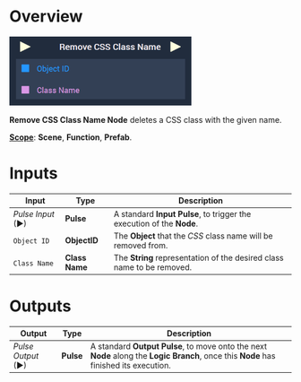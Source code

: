 # Overview

![The Remove CSS Class Name Node.](../../../.gitbook/assets/removecssclassname.png)

**Remove CSS Class Name Node** deletes a CSS class with the given name.

[**Scope**](../../overview.md#scopes): **Scene**, **Function**, **Prefab**.

# Inputs

|Input|Type|Description|
|---|---|---|
|*Pulse Input* (►)|**Pulse**|A standard **Input Pulse**, to trigger the execution of the **Node**.|
|`Object ID`|**ObjectID**|The **Object** that the *CSS* class name will be removed from.|
|`Class Name`|**Class Name**|The **String** representation of the desired class name to be removed.|

# Outputs

|Output|Type|Description|
|---|---|---|
|*Pulse Output* (►)|**Pulse**|A standard **Output Pulse**, to move onto the next **Node** along the **Logic Branch**, once this **Node** has finished its execution.|



